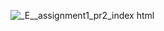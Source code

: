 ![_E__assignment1_pr2_index html](https://github.com/user-attachments/assets/36b57c9f-312c-4026-a138-8174d7fb7978)

